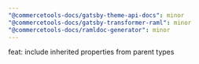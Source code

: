 ```yaml
---
"@commercetools-docs/gatsby-theme-api-docs": minor
"@commercetools-docs/gatsby-transformer-raml": minor
"@commercetools-docs/ramldoc-generator": minor
---
```


feat: include inherited properties from parent types
